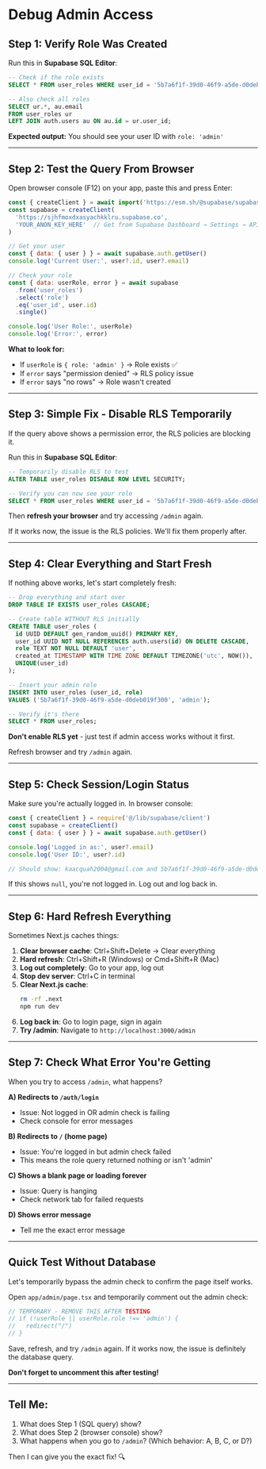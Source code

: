 # Debug Admin Access

## Step 1: Verify Role Was Created

Run this in **Supabase SQL Editor**:

```sql
-- Check if the role exists
SELECT * FROM user_roles WHERE user_id = '5b7a6f1f-39d0-46f9-a5de-d0deb019f300';

-- Also check all roles
SELECT ur.*, au.email 
FROM user_roles ur 
LEFT JOIN auth.users au ON au.id = ur.user_id;
```

**Expected output:** You should see your user ID with `role: 'admin'`

---

## Step 2: Test the Query From Browser

Open browser console (F12) on your app, paste this and press Enter:

```javascript
const { createClient } = await import('https://esm.sh/@supabase/supabase-js@2')
const supabase = createClient(
  'https://sjhfmoxdxasyachkklru.supabase.co',
  'YOUR_ANON_KEY_HERE'  // Get from Supabase Dashboard → Settings → API
)

// Get your user
const { data: { user } } = await supabase.auth.getUser()
console.log('Current User:', user?.id, user?.email)

// Check your role
const { data: userRole, error } = await supabase
  .from('user_roles')
  .select('role')
  .eq('user_id', user.id)
  .single()

console.log('User Role:', userRole)
console.log('Error:', error)
```

**What to look for:**
- If `userRole` is `{ role: 'admin' }` → Role exists ✅
- If `error` says "permission denied" → RLS policy issue
- If `error` says "no rows" → Role wasn't created

---

## Step 3: Simple Fix - Disable RLS Temporarily

If the query above shows a permission error, the RLS policies are blocking it. 

Run this in **Supabase SQL Editor**:

```sql
-- Temporarily disable RLS to test
ALTER TABLE user_roles DISABLE ROW LEVEL SECURITY;

-- Verify you can now see your role
SELECT * FROM user_roles WHERE user_id = '5b7a6f1f-39d0-46f9-a5de-d0deb019f300';
```

Then **refresh your browser** and try accessing `/admin` again.

If it works now, the issue is the RLS policies. We'll fix them properly after.

---

## Step 4: Clear Everything and Start Fresh

If nothing above works, let's start completely fresh:

```sql
-- Drop everything and start over
DROP TABLE IF EXISTS user_roles CASCADE;

-- Create table WITHOUT RLS initially
CREATE TABLE user_roles (
  id UUID DEFAULT gen_random_uuid() PRIMARY KEY,
  user_id UUID NOT NULL REFERENCES auth.users(id) ON DELETE CASCADE,
  role TEXT NOT NULL DEFAULT 'user',
  created_at TIMESTAMP WITH TIME ZONE DEFAULT TIMEZONE('utc', NOW()),
  UNIQUE(user_id)
);

-- Insert your admin role
INSERT INTO user_roles (user_id, role)
VALUES ('5b7a6f1f-39d0-46f9-a5de-d0deb019f300', 'admin');

-- Verify it's there
SELECT * FROM user_roles;
```

**Don't enable RLS yet** - just test if admin access works without it first.

Refresh browser and try `/admin` again.

---

## Step 5: Check Session/Login Status

Make sure you're actually logged in. In browser console:

```javascript
const { createClient } = require('@/lib/supabase/client')
const supabase = createClient()
const { data: { user } } = await supabase.auth.getUser()

console.log('Logged in as:', user?.email)
console.log('User ID:', user?.id)

// Should show: kaacquah2004@gmail.com and 5b7a6f1f-39d0-46f9-a5de-d0deb019f300
```

If this shows `null`, you're not logged in. Log out and log back in.

---

## Step 6: Hard Refresh Everything

Sometimes Next.js caches things:

1. **Clear browser cache**: Ctrl+Shift+Delete → Clear everything
2. **Hard refresh**: Ctrl+Shift+R (Windows) or Cmd+Shift+R (Mac)  
3. **Log out completely**: Go to your app, log out
4. **Stop dev server**: Ctrl+C in terminal
5. **Clear Next.js cache**: 
   ```bash
   rm -rf .next
   npm run dev
   ```
6. **Log back in**: Go to login page, sign in again
7. **Try /admin**: Navigate to `http://localhost:3000/admin`

---

## Step 7: Check What Error You're Getting

When you try to access `/admin`, what happens?

**A) Redirects to `/auth/login`**
- Issue: Not logged in OR admin check is failing
- Check console for error messages

**B) Redirects to `/` (home page)**
- Issue: You're logged in but admin check failed
- This means the role query returned nothing or isn't 'admin'

**C) Shows a blank page or loading forever**
- Issue: Query is hanging
- Check network tab for failed requests

**D) Shows error message**
- Tell me the exact error message

---

## Quick Test Without Database

Let's temporarily bypass the admin check to confirm the page itself works.

Open `app/admin/page.tsx` and temporarily comment out the admin check:

```typescript
// TEMPORARY - REMOVE THIS AFTER TESTING
// if (!userRole || userRole.role !== 'admin') {
//   redirect("/")
// }
```

Save, refresh, and try `/admin` again. If it works now, the issue is definitely the database query.

**Don't forget to uncomment this after testing!**

---

## Tell Me:

1. What does Step 1 (SQL query) show?
2. What does Step 2 (browser console) show?
3. What happens when you go to `/admin`? (Which behavior: A, B, C, or D?)

Then I can give you the exact fix! 🔍

